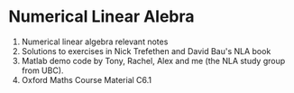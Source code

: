 # Numerical Linear Alebra 

1. Numerical linear algebra relevant notes
2. Solutions to exercises in Nick Trefethen and David Bau's NLA book
3. Matlab demo code by Tony, Rachel, Alex and me (the NLA study group from UBC).
4. Oxford Maths Course Material C6.1
